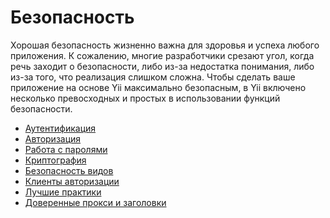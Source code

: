 Безопасность
========

Хорошая безопасность жизненно важна для здоровья и успеха любого приложения. К сожалению, многие разработчики срезают угол, когда речь заходит о безопасности, либо из-за недостатка понимания, либо из-за того, что реализация слишком сложна. Чтобы сделать ваше приложение на основе Yii максимально безопасным, в Yii включено несколько превосходных и простых в использовании функций безопасности.

* [Аутентификация](security-authentication.md)
* [Авторизация](security-authorization.md)
* [Работа с паролями](security-passwords.md)
* [Криптография](security-cryptography.md)
* [Безопасность видов](structure-views.md#security)
* [Клиенты авторизации](https://github.com/yiisoft/yii2-authclient/blob/master/docs/guide/README.md)
* [Лучшие практики](security-best-practices.md)
* [Доверенные прокси и заголовки](runtime-requests.md#trusted-proxies)